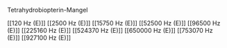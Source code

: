 Tetrahydrobiopterin-Mangel

[[120 Hz (E)]]
[[2500 Hz (E)]]
[[15750 Hz (E)]]
[[52500 Hz (E)]]
[[96500 Hz (E)]]
[[225160 Hz (E)]]
[[524370 Hz (E)]]
[[650000 Hz (E)]]
[[753070 Hz (E)]]
[[927100 Hz (E)]]